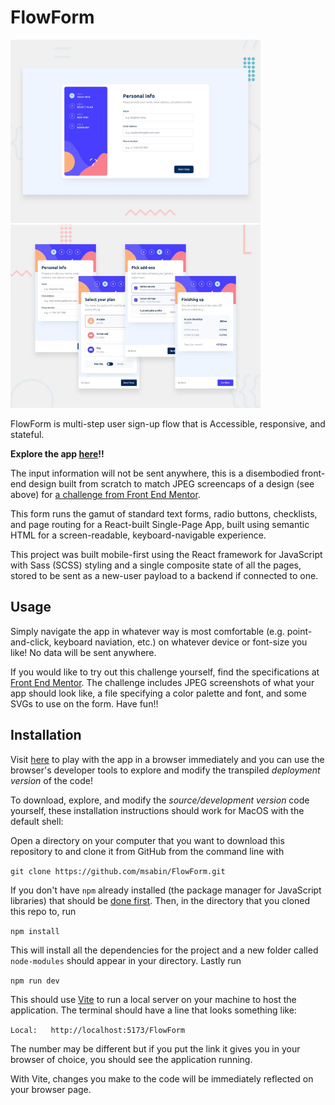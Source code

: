 # FlowForm

<p>
<img src="./design/desktop-preview.jpg" width="400">
<img src="./design/all-mobile.jpg" width="400">
</p>

FlowForm is multi-step user sign-up flow that is Accessible, responsive, and stateful.  

**Explore the app [here](https://msabin.github.io/FlowForm/)!!**

The input information will not be sent anywhere, this is a disembodied front-end design built from scratch to match JPEG screencaps of a design (see above) for [a challenge from Front End Mentor](https://www.frontendmentor.io/challenges/multistep-form-YVAnSdqQBJ).

This form runs the gamut of standard text forms, radio buttons, checklists, and page routing for a React-built Single-Page App, built using semantic HTML for a screen-readable, keyboard-navigable experience.

This project was built mobile-first using the React framework for JavaScript with Sass (SCSS) styling and a single composite state of all the pages, stored to be sent as a new-user payload to a backend if connected to one.


## Usage
Simply navigate the app in whatever way is most comfortable (e.g. point-and-click, keyboard naviation, etc.) on whatever device or font-size you like!  No data will be sent anywhere.

If you would like to try out this challenge yourself, find the specifications at [Front End Mentor](https://www.frontendmentor.io/challenges/multistep-form-YVAnSdqQBJ).  The challenge includes JPEG screenshots of what your app should look like, a file specifying a color palette and font, and some SVGs to use on the form.  Have fun!!


## Installation
Visit [here](https://msabin.github.io/FlowForm/) to play with the app in a browser immediately and you can use the browser's developer tools to explore and modify the transpiled *deployment version* of the code!

To download, explore, and modify the *source/development version* code yourself, these installation instructions should work for MacOS with the default shell:

Open a directory on your computer that you want to download this repository to and clone it from GitHub from the command line with

`git clone https://github.com/msabin/FlowForm.git`

If you don't have `npm` already installed (the package manager for JavaScript libraries) that should be [done first](https://docs.npmjs.com/downloading-and-installing-node-js-and-npm).  Then, in the directory that you cloned this repo to, run

`npm install`

This will install all the dependencies for the project and a new folder called `node-modules` should appear in your directory.  Lastly run

`npm run dev`

This should use [Vite](https://vitejs.dev/guide/) to run a local server on your machine to host the application.  The terminal should have a line that looks something like:

`Local:   http://localhost:5173/FlowForm`

The number may be different but if you put the link it gives you in your browser of choice, you should see the application running.

With Vite, changes you make to the code will be immediately reflected on your browser page.
